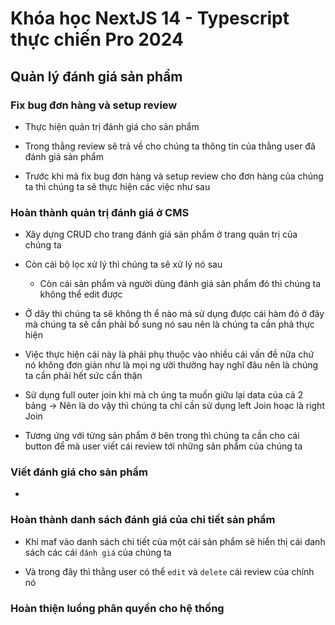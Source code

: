 # Khóa học NextJS 14 - Typescript thực chiến Pro 2024

## Quản lý đánh giá sản phẩm

### Fix bug đơn hàng và setup review

- Thực hiện quản trị đánh giá cho sản phẩm

- Trong thằng review sẽ trả về cho chúng ta thông tin của thằng user đã đánh giá sản phẩm

- Trước khi mà fix bug đơn hàng và setup review cho đơn hàng của chúng ta thì chúng ta sẽ thực hiện các việc như sau

### Hoàn thành quản trị đánh giá ở CMS

- Xây dựng CRUD cho trang đánh giá sản phẩm ở trang quản trị của chúng ta

- Còn cái bộ lọc xử lý thì chúng ta sẽ xử lý nó sau

  - Còn cái sản phẩm và người dùng đánh giá sản phẩm đó thì chúng ta không thể edit được

- Ở dây thì chúng ta sẽ không th ể nào mà sử dụng được cái hàm đó ở đây mà chúng ta sẽ cần phải bổ sung nó sau nên là chúng ta cần phả thực hiện

- Việc thực hiện cái này là phải phụ thuộc vào nhiều cái vấn đề nữa chứ nó không đơn giản như là mọi ng ười thường hay nghĩ đâu nên là chúng ta cần phải hết sức cẩn thận

- Sử dụng full outer join khi mà ch úng ta muốn giữu lại data của cả 2 bảng -> Nên là do vậy thì chúng ta chỉ cần sử dụng left Join hoạc là right Join

- Tương ứng với từng sản phẩm ở bên trong thì chúng ta cần cho cái button để mà user viết cái review tới những sản phẩm của chúng ta

### Viết đánh giá cho sản phẩm

-

### Hoàn thành danh sách đánh giá của chi tiết sản phẩm

- Khi maf vào danh sách chi tiết của một cái sản phẩm sẽ hiển thị cái danh sách các cái `đánh giá` của chúng ta

- Và trong đây thì thằng user có thể `edit` và `delete` cái review của chính nó

### Hoàn thiện luồng phân quyền cho hệ thống
